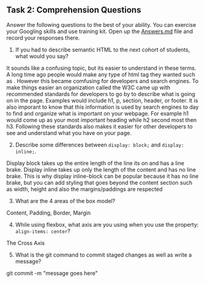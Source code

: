 ## Task 2: Comprehension Questions
Answer the following questions to the best of your ability. You can exercise your Googling skills and use training kit.  Open up the [Answers.md](Answers.md) file and record your responses there.

1. If you had to describe semantic HTML to the next cohort of students, what would you say?

It sounds like a confusing topic, but its easier to understand in these terms. A long time ago people would make any type of html tag they wanted such as <Marshall>. However this became comfusing for developers and search engines. To make things easier an organization called the W3C came up with recommended standards for developers to go by to describe what is going on in the page. Examples would include h1, p, section, header, or footer. It is also imporant to know that this information is used by search engines to day to find and organize what is important on your webpage. For example h1 would come up as your most important heading while h2 second most then h3. Following these standards also makes it easier for other developers to see and understand what you have on your page. 

2. Describe some differences between ```display: block;``` and ```display: inline;```.

Display block takes up the entire length of the line its on and has a line brake. Display inline takes up only the length of the content and has no line brake. This is why display inline-block can be popular because it has no line brake, but you can add styling that goes beyond the content section such as width, height and also the margins/paddings are respected 

3. What are the 4 areas of the box model?

Content, Padding, Border, Margin

4. While using flexbox, what axis are you using when you use the property: ```align-items: center```?

The Cross Axis

5. What is the git command to commit staged changes as well as write a message? 

git commit -m "message goes here"